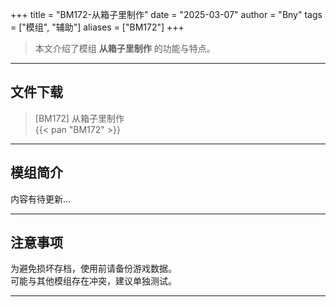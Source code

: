 +++
title = "BM172-从箱子里制作"
date = "2025-03-07"
author = "Bny"
tags = ["模组", "辅助"]
aliases = ["BM172"]
+++

> 本文介绍了模组 **从箱子里制作** 的功能与特点。

---

## 文件下载

> [BM172] 从箱子里制作  
{{< pan "BM172" >}}  

---

## 模组简介

>  
内容有待更新...  

---

## 注意事项

>  
为避免损坏存档，使用前请备份游戏数据。  
可能与其他模组存在冲突，建议单独测试。  

---

